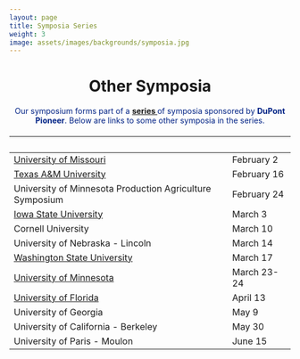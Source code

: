 ```yaml
---
layout: page
title: Symposia Series
weight: 3
image: assets/images/backgrounds/symposia.jpg
---
```


<!-- Main -->
<div id="main" class="alt">

<!-- One -->

<div class="inner">
<center>

<h1>Other Symposia</h1>

</center>

<!-- Content -->
<!-- Table -->

<center>
<p style="color:#002285;">Our symposium forms part of a <b><a href="http://www.pioneer.com/home/site/about/template.CONTENT/guid.1E31353B-AE47-AC0D-027C-652DA4E01A32"> series </a></b> of symposia sponsored by <b>DuPont Pioneer</b>. Below are links to some other symposia in the series.</p>
</center>

<h6>
<div class="table-wrapper">
<table>
<thead>
<tr>
<th>&nbsp;</th>
<th>&nbsp;</th>
</tr>
</thead>

<tbody>

<tr>
<td><a href="http://mupioneersymposium.org/">University of Missouri</a></td><td>February 2</td>
</tr>

<tr>
<td><a href="http://plantbreedingsymposium.com/">Texas A&amp;M University</a></td><td>February 16</td>
</tr>

<tr>
<td>University of Minnesota Production Agriculture Symposium</a></td><td>February 24</td>
</tr>

<tr>
<td><a href="http://www.plantbreeding.iastate.edu/Current_Symposium/Symposium_Main.html">Iowa State University</a></td><td>March 3</td>
</tr>

<tr>
<td>Cornell University</a></td><td>March 10</td>
</tr>

<tr>
<td>University of Nebraska -&nbsp;Lincoln</a></td><td>March 14</td>
</tr>

<tr>
<td><a href="http://cahnrs.wsu.edu/pioneeringideas2017/">Washington State University</a></td><td>March 17</td>
</tr>

<tr>
<td><a href="http://plantsciencesymposium.umn.edu/">University of Minnesota</a></td><td>March 23-24</td>
</tr>

<tr>
<td><a href="http://www.ufplants.org">University of Florida</a></td><td>April 13</td>
</tr>

<tr>
<td>University of Georgia</a></td><td>May 9</td>
</tr>

<tr>
<td>University of California - Berkeley</a></td><td>May 30&nbsp;</td>
</tr>

<tr>
<td>University of Paris -&nbsp;Moulon</a></td><td>June 15</td>
</tr>

</tbody>
</table>

</div>
</h6>
</div>
